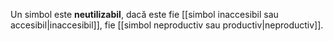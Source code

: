 Un simbol este **neutilizabil**, dacă este fie [[simbol inaccesibil sau accesibil|inaccesibil]], fie [[simbol neproductiv sau productiv|neproductiv]].